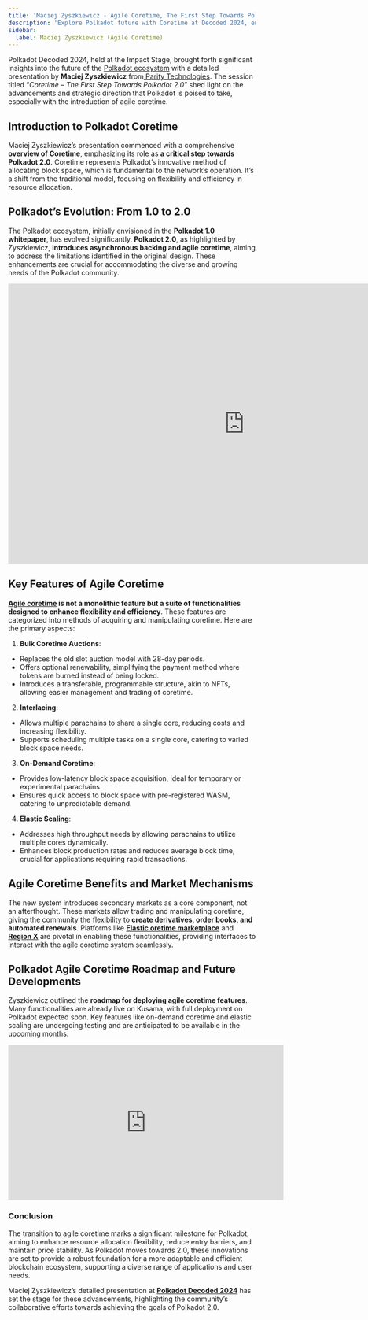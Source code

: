 ```yaml
---
title: 'Maciej Zyszkiewicz - Agile Coretime, The First Step Towards Polkadot 2.0'
description: 'Explore Polkadot future with Coretime at Decoded 2024, enhancing flexibility and efficiency towards Polkadot 2.0'
sidebar:
  label: Maciej Zyszkiewicz (Agile Coretime)
---
```

Polkadot Decoded 2024, held at the Impact Stage, brought forth significant insights into the future of the [Polkadot ecosystem](https://dablock.com/ecosystem/) with a detailed presentation by **Maciej Zyszkiewicz** from[ Parity Technologies](https://dablock.com/ecosystem/parity-technologies/). The session titled “*Coretime – The First Step Towards Polkadot 2.0*” shed light on the advancements and strategic direction that Polkadot is poised to take, especially with the introduction of agile coretime.

Introduction to Polkadot Coretime
---------------------------------

Maciej Zyszkiewicz’s presentation commenced with a comprehensive **overview of Coretime**, emphasizing its role as **a critical step towards Polkadot 2.0**. Coretime represents Polkadot’s innovative method of allocating block space, which is fundamental to the network’s operation. It’s a shift from the traditional model, focusing on flexibility and efficiency in resource allocation.

Polkadot’s Evolution: From 1.0 to 2.0
-------------------------------------

The Polkadot ecosystem, initially envisioned in the **Polkadot 1.0 whitepaper**, has evolved significantly. **Polkadot 2.0**, as highlighted by Zyszkiewicz, **introduces asynchronous backing and agile coretime**, aiming to address the limitations identified in the original design. These enhancements are crucial for accommodating the diverse and growing needs of the Polkadot community.

<iframe allowfullscreen="allowfullscreen" frameborder="0" height="569" src="https://docs.google.com/presentation/d/e/2PACX-1vTEDaAHkl-unqXlEIzgJ5LQdjkWh83sBOc3DGYH7EIHcRP99RbC-mSKocSSohCNHLVuMGgn6T8tRO3C/embed?start=false&loop=false&delayms=60000" width="960"></iframe>

Key Features of Agile Coretime
------------------------------

**[Agile coretime](https://dablock.com/guides/what-is-polkadot-agile-coretime/) is not a monolithic feature but a suite of functionalities designed to enhance flexibility and efficiency**. These features are categorized into methods of acquiring and manipulating coretime. Here are the primary aspects:

1. **Bulk Coretime Auctions**: 
  - Replaces the old slot auction model with 28-day periods.
  - Offers optional renewability, simplifying the payment method where tokens are burned instead of being locked.
  - Introduces a transferable, programmable structure, akin to NFTs, allowing easier management and trading of coretime.
2. **Interlacing**: 
  - Allows multiple parachains to share a single core, reducing costs and increasing flexibility.
  - Supports scheduling multiple tasks on a single core, catering to varied block space needs.
3. **On-Demand Coretime**: 
  - Provides low-latency block space acquisition, ideal for temporary or experimental parachains.
  - Ensures quick access to block space with pre-registered WASM, catering to unpredictable demand.
4. **Elastic Scaling**: 
  - Addresses high throughput needs by allowing parachains to utilize multiple cores dynamically.
  - Enhances block production rates and reduces average block time, crucial for applications requiring rapid transactions.

Agile Coretime Benefits and Market Mechanisms
---------------------------------------------

The new system introduces secondary markets as a core component, not an afterthought. These markets allow trading and manipulating coretime, giving the community the flexibility to **create derivatives, order books, and automated renewals**. Platforms like [**Elastic oretime marketplace**](https://dablock.com/dapps/lastic/) and [**Region X**](https://dablock.com/dapps/regionx/) are pivotal in enabling these functionalities, providing interfaces to interact with the agile coretime system seamlessly.

Polkadot Agile Coretime Roadmap and Future Developments
-------------------------------------------------------

Zyszkiewicz outlined the **roadmap for deploying agile coretime features**. Many functionalities are already live on Kusama, with full deployment on Polkadot expected soon. Key features like on-demand coretime and elastic scaling are undergoing testing and are anticipated to be available in the upcoming months.

<iframe allowfullscreen="allowfullscreen" frameborder="0" height="315" src="https://www.youtube.com/embed/PGunKku-Bhw?si=yzzClNqBd17ZMZUA" title="YouTube video player" width="560"></iframe>

### Conclusion

The transition to agile coretime marks a significant milestone for Polkadot, aiming to enhance resource allocation flexibility, reduce entry barriers, and maintain price stability. As Polkadot moves towards 2.0, these innovations are set to provide a robust foundation for a more adaptable and efficient blockchain ecosystem, supporting a diverse range of applications and user needs.

Maciej Zyszkiewicz’s detailed presentation at [**Polkadot Decoded 2024**](https://dablock.com/web3-events/polkadot-decoded/) has set the stage for these advancements, highlighting the community’s collaborative efforts towards achieving the goals of Polkadot 2.0.